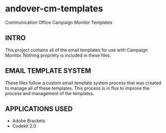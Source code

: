 # andover-cm-templates
Communication Office Campaign Monitor Templates

## INTRO
This project contains all of the email templates for use with Campaign Monitor. Nothing propriety is included in these files. 

## EMAIL TEMPLATE SYSTEM
These files follow a custom email template system process that was created to manage all of these templates. This process is in flux to improve the process and management of the templates.

## APPLICATIONS USED
* Adobe Brackets
* Codekit 2.0